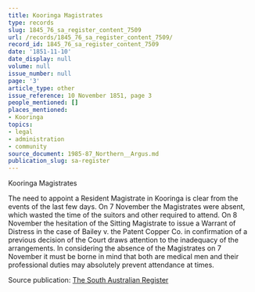 ```yaml
---
title: Kooringa Magistrates
type: records
slug: 1845_76_sa_register_content_7509
url: /records/1845_76_sa_register_content_7509/
record_id: 1845_76_sa_register_content_7509
date: '1851-11-10'
date_display: null
volume: null
issue_number: null
page: '3'
article_type: other
issue_reference: 10 November 1851, page 3
people_mentioned: []
places_mentioned:
- Kooringa
topics:
- legal
- administration
- community
source_document: 1985-87_Northern__Argus.md
publication_slug: sa-register
---
```


Kooringa Magistrates

The need to appoint a Resident Magistrate in Kooringa is clear from the events of the last few days.  On 7 November the Magistrates were absent, which wasted the time of the suitors and other required to attend.  On 8 November the hesitation of the Sitting Magistrate to issue a Warrant of Distress in the case of Bailey v. the Patent Copper Co. in confirmation of a previous decision of the Court draws attention to the inadequacy of the arrangements.  In considering the absence of the Magistrates on 7 November it must be borne in mind that both are medical men and their professional duties may absolutely prevent attendance at times.


Source publication: [The South Australian Register](/publications/sa-register/)
